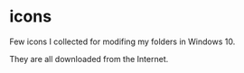 # icons

Few icons I collected for modifing my folders in Windows 10.

They are all downloaded from the Internet.
